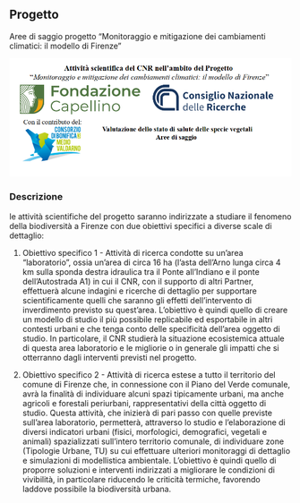 
## Progetto

Aree di saggio progetto “Monitoraggio e mitigazione dei cambiamenti climatici: il modello di Firenze”

![Screenshot](logo.png)

### Descrizione

le attività scientifiche del progetto saranno indirizzate a studiare il fenomeno 
della biodiversità a Firenze con due obiettivi specifici a diverse scale di dettaglio:

1. Obiettivo specifico 1 - Attività di ricerca condotte su un’area “laboratorio”, ossia 
un’area di circa 16 ha (l’asta dell’Arno lunga circa 4 km sulla sponda destra idraulica 
tra il Ponte all’Indiano e il ponte dell’Autostrada A1) in cui il CNR, con il supporto di 
altri Partner, effettuerà alcune indagini e ricerche di dettaglio per supportare 
scientificamente quelli che saranno gli effetti dell’intervento di inverdimento previsto 
su quest’area. L’obiettivo è quindi quello di creare un modello di studio il più possibile 
replicabile ed esportabile in altri contesti urbani e che tenga conto delle specificità 
dell’area oggetto di studio. In particolare, il CNR studierà la situazione ecosistemica 
attuale di questa area laboratorio e le migliorie o in generale gli impatti che si otterranno 
dagli interventi previsti nel progetto.

2. Obiettivo specifico 2  - Attività di ricerca estese a tutto il territorio del comune di 
Firenze che, in connessione con il Piano del Verde comunale, avrà la finalità di 
individuare alcuni spazi tipicamente urbani, ma anche agricoli e forestali periurbani, 
rappresentativi della città oggetto di studio. Questa attività, che inizierà di pari passo 
con quelle previste sull’area laboratorio, permetterà, attraverso lo studio e 
l’elaborazione di diversi indicatori urbani (fisici, morfologici, demografici, vegetali e 
animali) spazializzati sull’intero territorio comunale, di individuare zone (Tipologie 
Urbane, TU) su cui effettuare ulteriori monitoraggi di dettaglio e simulazioni di 
modellistica ambientale. L’obiettivo è quindi quello di proporre soluzioni e interventi 
indirizzati a migliorare le condizioni di vivibilità, in particolare riducendo le criticità 
termiche, favorendo laddove possibile la biodiversità urbana.

